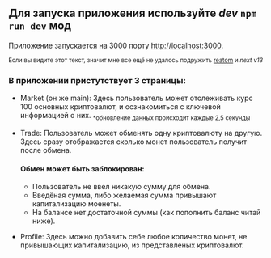 ## Для запуска приложения используйте _dev_ `npm run dev` мод
  Приложение запускается на 3000 порту [http://localhost:3000](http://localhost:3000).

<sub>Если вы видите этот текст, значит мне все ещё не удалось подружить [reatom](https://www.reatom.dev/) и _next v13_</sub>

### В приложении пристутствует 3 страницы:

- Market (он же main):
  Здесь пользователь может отслеживать курс 100 основных криптовалют, и осзнакомиться с ключевой информацией о них.
  <sub>*обновление данных происходит каждые 2,5 секунды</sub>

- Trade:
  Пользователь может обменять одну криптовалюту на другую. 
  Здесь сразу отображается сколько монет пользователь получит после обмена.

  #### Обмен может быть заблокирован: 
  - Пользователь не ввел никакую сумму для обмена.
  - Введёная сумма, либо желаемая сумма привышают капитализацию моенеты.
  - На балансе нет достаточной суммы (как пополнить баланс читай ниже).

- Profile: 
  Здесь можно добавить себе любое количество монет, не привышающих капитализацию, из представленых криптовалют. 

